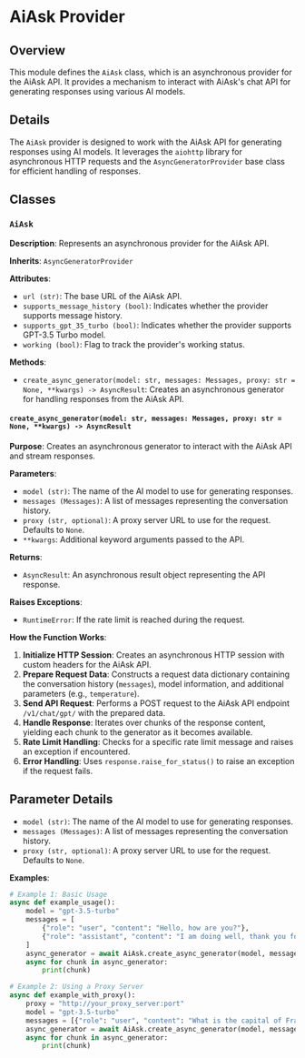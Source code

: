 # AiAsk Provider

## Overview

This module defines the `AiAsk` class, which is an asynchronous provider for the AiAsk API.  It provides a mechanism to interact with AiAsk's chat API for generating responses using various AI models.

## Details

The `AiAsk` provider is designed to work with the AiAsk API for generating responses using AI models. It leverages the `aiohttp` library for asynchronous HTTP requests and the `AsyncGeneratorProvider` base class for efficient handling of responses.

## Classes

### `AiAsk`

**Description**: Represents an asynchronous provider for the AiAsk API.

**Inherits**:  `AsyncGeneratorProvider` 

**Attributes**:

- `url (str)`:  The base URL of the AiAsk API.
- `supports_message_history (bool)`: Indicates whether the provider supports message history.
- `supports_gpt_35_turbo (bool)`: Indicates whether the provider supports GPT-3.5 Turbo model.
- `working (bool)`: Flag to track the provider's working status.

**Methods**:

- `create_async_generator(model: str, messages: Messages, proxy: str = None, **kwargs) -> AsyncResult`:  Creates an asynchronous generator for handling responses from the AiAsk API.

####  `create_async_generator(model: str, messages: Messages, proxy: str = None, **kwargs) -> AsyncResult`

**Purpose**:  Creates an asynchronous generator to interact with the AiAsk API and stream responses.

**Parameters**:

- `model (str)`: The name of the AI model to use for generating responses.
- `messages (Messages)`: A list of messages representing the conversation history.
- `proxy (str, optional)`:  A proxy server URL to use for the request. Defaults to `None`.
- `**kwargs`:  Additional keyword arguments passed to the API.

**Returns**:

- `AsyncResult`: An asynchronous result object representing the API response.

**Raises Exceptions**:

- `RuntimeError`: If the rate limit is reached during the request.

**How the Function Works**:

1. **Initialize HTTP Session**:  Creates an asynchronous HTTP session with custom headers for the AiAsk API.
2. **Prepare Request Data**: Constructs a request data dictionary containing the conversation history (`messages`), model information, and additional parameters (e.g., `temperature`).
3. **Send API Request**: Performs a POST request to the AiAsk API endpoint `/v1/chat/gpt/` with the prepared data.
4. **Handle Response**: Iterates over chunks of the response content, yielding each chunk to the generator as it becomes available. 
5. **Rate Limit Handling**:  Checks for a specific rate limit message and raises an exception if encountered.
6. **Error Handling**:  Uses `response.raise_for_status()` to raise an exception if the request fails.


## Parameter Details

- `model (str)`:  The name of the AI model to use for generating responses.
- `messages (Messages)`:  A list of messages representing the conversation history. 
- `proxy (str, optional)`:  A proxy server URL to use for the request. Defaults to `None`.

**Examples**:

```python
# Example 1: Basic Usage
async def example_usage():
    model = "gpt-3.5-turbo"
    messages = [
        {"role": "user", "content": "Hello, how are you?"},
        {"role": "assistant", "content": "I am doing well, thank you for asking!"},
    ]
    async_generator = await AiAsk.create_async_generator(model, messages)
    async for chunk in async_generator:
        print(chunk)

# Example 2: Using a Proxy Server
async def example_with_proxy():
    proxy = "http://your_proxy_server:port"
    model = "gpt-3.5-turbo"
    messages = [{"role": "user", "content": "What is the capital of France?"}]
    async_generator = await AiAsk.create_async_generator(model, messages, proxy=proxy)
    async for chunk in async_generator:
        print(chunk)
```